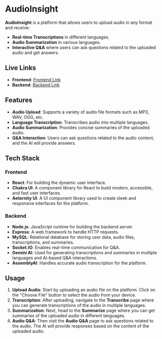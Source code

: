 # AudioInsight

**AudioInsight** is a platform that allows users to upload audio in any format and receive:
- **Real-time Transcriptions** in different languages.
- **Audio Summarization** in various languages.
- **Interactive Q&A** where users can ask questions related to the uploaded audio and get answers.

## Live Links

- **Frontend**: [Frontend Link](https://audio-insight.vercel.app/)
- **Backend**: [Backend Link](https://audioinsight.up.railway.app/)

## Features

- **Audio Upload**: Supports a variety of audio file formats such as MP3, WAV, OGG, etc.
- **Language Transcription**: Transcribes audio into multiple languages.
- **Audio Summarization**: Provides concise summaries of the uploaded audio.
- **Q&A Interaction**: Users can ask questions related to the audio content, and the AI will provide answers.

## Tech Stack

### Frontend
- **React**: For building the dynamic user interface.
- **Chakra UI**: A component library for React to build modern, accessible, and fast user interfaces.
- **Aeternity UI**: A UI component library used to create sleek and responsive interfaces for the platform.

### Backend
- **Node.js**: JavaScript runtime for building the backend server.
- **Express**: A web framework to handle HTTP requests.
- **MySQL**: Relational database for storing user data, audio files, transcriptions, and summaries.
- **Socket.IO**: Enables real-time communication for Q&A.
- **Gemini AI**: Used for generating transcriptions and summaries in multiple languages and AI-based Q&A interactions.
- **AssemblyAI**: Handles accurate audio transcription for the platform.

## Usage

1. **Upload Audio**: Start by uploading an audio file on the platform. Click on the "Choose File" button to select the audio from your device.
2. **Transcription**: After uploading, navigate to the **Transcribe** page where you can generate transcriptions of the audio in multiple languages.
3. **Summarization**: Next, head to the **Summarize** page where you can get summaries of the uploaded audio in different languages.
4. **Audio Q&A**: Then visit the **Audio Q&A** page to ask questions related to the audio. The AI will provide responses based on the content of the uploaded audio.
